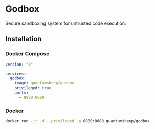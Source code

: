# Godbox
Secure sandboxing system for untrusted code execution.

## Installation
### Docker Compose
```yml
version: "3"

services:
  godbox:
    image: quantumsheep/godbox
    privileged: true
    ports:
      - 8080:8080
```

### Docker
```sh
docker run -it -d --privileged -p 8080:8080 quantumsheep/godbox
```
